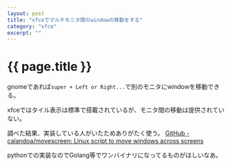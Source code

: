 ```yaml
---
layout: post
title: "xfceでマルチモニタ間のwindowの移動をする"
category: "xfce"
excerpt: ""
---
```


# {{ page.title }}

gnomeであれば`super + Left or Right...`で別のモニタにwindowを移動できる。

xfceではタイル表示は標準で搭載されているが、モニタ間の移動は提供されていない。

調べた結果、実装している人がいたためありがたく使う。
[GitHub - calandoa/movescreen: Linux script to move windows across screens](https://github.com/calandoa/movescreen)

pythonでの実装なのでGolang等でワンバイナリになってるものがほしいなあ。


